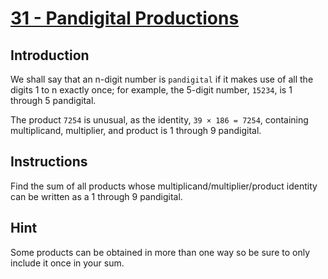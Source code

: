 # [31 - Pandigital Productions](https://projecteuler.net/problem=32)

## Introduction

We shall say that an n-digit number is `pandigital` if it makes use of all the digits 1 to n exactly once; for example, the 5-digit number, `15234`, is 1 through 5 pandigital.

The product `7254` is unusual, as the identity, `39 × 186 = 7254`, containing multiplicand, multiplier, and product is 1 through 9 pandigital.

## Instructions

Find the sum of all products whose multiplicand/multiplier/product identity can be written as a 1 through 9 pandigital.

## Hint

Some products can be obtained in more than one way so be sure to only include it once in your sum.
